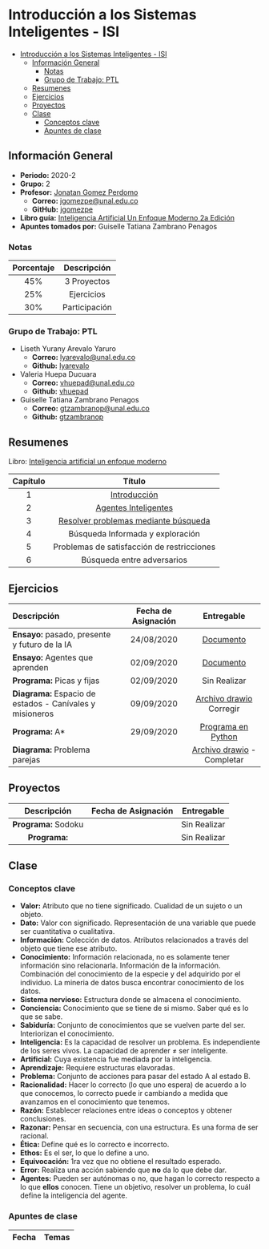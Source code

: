 # Introducción a los Sistemas Inteligentes - ISI
- [Introducción a los Sistemas Inteligentes - ISI](#introducción-a-los-sistemas-inteligentes---isi)
	- [Información General](#información-general)
		- [Notas](#notas)
		- [Grupo de Trabajo: PTL](#grupo-de-trabajo-ptl)
	- [Resumenes](#resumenes)
	- [Ejercicios](#ejercicios)
	- [Proyectos](#proyectos)
	- [Clase](#clase)
		- [Conceptos clave](#conceptos-clave)
		- [Apuntes de clase](#apuntes-de-clase)

## Información General

- **Periodo:** 2020-2
- **Grupo:** 2
- **Profesor:** [Jonatan Gomez Perdomo](https://dis.unal.edu.co/~jgomezpe/)
  - **Correo:** jgomezpe@unal.edu.co
  - **GitHub:** [jgomezpe](https://github.com/jgomezpe)
- **Libro guía:** [Inteligencia Artificial Un Enfoque Moderno 2a Edición](https://luismejias21.files.wordpress.com/2017/09/inteligencia-artificial-un-enfoque-moderno-stuart-j-russell.pdf)
- **Apuntes tomados por:** Guiselle Tatiana Zambrano Penagos

### Notas

| Porcentaje | Descripción |
| :---: | :---: |
| 45% | 3 Proyectos |
| 25% | Ejercicios |
| 30% | Participación |

### Grupo de Trabajo: PTL

- Liseth Yurany Arevalo Yaruro
  - **Correo:** lyarevalo@unal.edu.co
  - **Github:** [lyarevalo](https://github.com/lyarevalo)
- Valeria Huepa Ducuara
  - **Correo:** vhuepad@unal.edu.co
  - **Github:** [vhuepad](https://github.com/vhuepad)
- Guiselle Tatiana Zambrano Penagos
  - **Correo:** gtzambranop@unal.edu.co
  - **Github:** [gtzambranop](https://github.com/gtzambranop)

## Resumenes

Libro: [Inteligencia artificial un enfoque moderno](https://github.com/gtzambranop/UN_2020_2/tree/develop/ISI/documents/inteligencia_artificial_un_enfoque_moderno_Resaltado.pdf)

| Capítulo | Título |
| :---: | :---: |
| 1 | [Introducción](summary_book/chapter_1.md) |
| 2 | [Agentes Inteligentes](summary_book/chapter_2.md) |
| 3 | [Resolver problemas mediante búsqueda](summary_book/chapter_3.md) |
| 4 | Búsqueda Informada y exploración |
| 5 | Problemas de satisfacción de restricciones |
| 6 | Búsqueda entre adversarios |


## Ejercicios

| Descripción	|	Fecha de Asignación	| Entregable	|
|	:---	|	:---:	|	:---:	|
| **Ensayo:** pasado, presente y futuro de la IA	| 24/08/2020	|	[Documento](https://github.com/gtzambranop/UN_2020_2/tree/develop/ISI/documents/documents/ISI_task_1.pdf)	|
| **Ensayo:** Agentes que aprenden	| 02/09/2020	| [Documento](https://github.com/gtzambranop/UN_2020_2/tree/develop/ISI/documents/documents/ISI_task_2.pdf)	|
| **Programa:** Picas y fijas	|	02/09/2020 |	Sin Realizar	|
|	**Diagrama:** Espacio de estados - Canívales y misioneros	|	09/09/2020	|	[Archivo drawio](https://drive.google.com/file/d/1Ws9Q5CuasfU1nyhgN-LvN6xmmVC2Kle4/view?usp=sharing) <br> Corregir	|
| **Programa:** A*	|	29/09/2020	| [Programa en Python](https://github.com/gtzambranop/UN_2020_2/tree/develop/ISI/codes/a_star.py)	|
| **Diagrama:** Problema parejas	| 	|	[Archivo drawio](https://drive.google.com/file/d/1L6dUDyh8Q3JIEKsVOD1d7T_pyu34Ajf8/view?usp=sharing) - Completar	|


## Proyectos

| Descripción	|	Fecha de Asignación	|	Entregable	|
|	:---:	|	:---:	|	:---:	|
| **Programa:** Sodoku	|		|	Sin Realizar	|
|	**Programa:**	|	|	Sin Realizar	|


## Clase

### Conceptos clave

- **Valor:** Atributo que no tiene significado. Cualidad de un sujeto o un
  objeto.
- **Dato:** Valor con significado. Representación de una variable que puede ser
  cuantitativa o cualitativa.
- **Información:** Colección de datos. Atributos relacionados a través del
  objeto que tiene ese atributo.
- **Conocimiento:** Información relacionada, no es solamente tener información
  sino relacionarla. Información de la información. Combinación del conocimiento de
  la especie y del adquirido por el individuo. La mineria de datos busca encontrar
  conocimiento de los datos.
- **Sistema nervioso:** Estructura donde se almacena el conocimiento.
- **Conciencia:** Conocimiento que se tiene de si mismo. Saber qué es lo que se
  sabe.
- **Sabiduría:** Conjunto de conocimientos que se vuelven parte del ser.
  Interiorizan el conocimiento.
- **Inteligencia:** Es la capacidad de resolver un problema. Es independiente de
  los seres vivos. La capacidad de aprender $\neq$ ser inteligente.
- **Artificial:** Cuya existencia fue mediada por la inteligencia.
- **Aprendizaje:** Requiere estructuras elavoradas.
- **Problema:** Conjunto de acciones para pasar del estado A al estado B.
- **Racionalidad:** Hacer lo correcto (lo que uno espera) de acuerdo a lo que
  conocemos, lo correcto puede ir cambiando a medida que avanzamos en el conocimiento
  que tenemos.
- **Razón:** Establecer relaciones entre ideas o conceptos y obtener
  conclusiones.
- **Razonar:** Pensar en secuencia, con una estructura. Es una forma de ser
  racional.
- **Ética:** Define qué es lo correcto e incorrecto.
- **Ethos:** Es el ser, lo que lo define a uno.
- **Equivocación:** 1ra vez que no obtiene el resultado esperado.
- **Error:** Realiza una acción sabiendo que **no** da lo que debe dar.
- **Agentes:** Pueden ser autónomas o no, que hagan lo correcto respecto a lo
  que **ellos** conocen. Tiene un objetivo, resolver un problema, lo cuál define la
  inteligencia del agente.

### Apuntes de clase

| Fecha	|	Temas	|
|	:---:	|	:---:	|